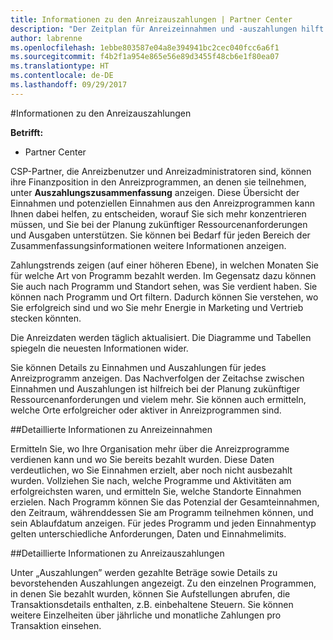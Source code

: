 ```yaml
---
title: Informationen zu den Anreizauszahlungen | Partner Center
description: "Der Zeitplan für Anreizeinnahmen und -auszahlungen hilft bei der künftigen Planung."
author: labrenne
ms.openlocfilehash: 1ebbe803587e04a8e394941bc2cec040fcc6a6f1
ms.sourcegitcommit: f4b2f1a954e865e56e89d3455f48cb6e1f80ea07
ms.translationtype: HT
ms.contentlocale: de-DE
ms.lasthandoff: 09/29/2017
---
```

#<a name="understand-your-incentives-payouts"></a>Informationen zu den Anreizauszahlungen

**Betrifft:**

-  Partner Center


CSP-Partner, die Anreizbenutzer und Anreizadministratoren sind, können ihre Finanzposition in den Anreizprogrammen, an denen sie teilnehmen, unter **Auszahlungszusammenfassung** anzeigen. Diese Übersicht der Einnahmen und potenziellen Einnahmen aus den Anreizprogrammen kann Ihnen dabei helfen, zu entscheiden, worauf Sie sich mehr konzentrieren müssen, und Sie bei der Planung zukünftiger Ressourcenanforderungen und Ausgaben unterstützen. Sie können bei Bedarf für jeden Bereich der Zusammenfassungsinformationen weitere Informationen anzeigen. 

Zahlungstrends zeigen (auf einer höheren Ebene), in welchen Monaten Sie für welche Art von Programm bezahlt werden. Im Gegensatz dazu können Sie auch nach Programm und Standort sehen, was Sie verdient haben. Sie können nach Programm und Ort filtern. Dadurch können Sie verstehen, wo Sie erfolgreich sind und wo Sie mehr Energie in Marketing und Vertrieb stecken könnten.

Die Anreizdaten werden täglich aktualisiert. Die Diagramme und Tabellen spiegeln die neuesten Informationen wider.

Sie können Details zu Einnahmen und Auszahlungen für jedes Anreizprogramm anzeigen. Das Nachverfolgen der Zeitachse zwischen Einnahmen und Auszahlungen ist hilfreich bei der Planung zukünftiger Ressourcenanforderungen und vielem mehr. Sie können auch ermitteln, welche Orte erfolgreicher oder aktiver in Anreizprogrammen sind. 

##<a name="drill-down-on-incentives-earnings"></a>Detaillierte Informationen zu Anreizeinnahmen

Ermitteln Sie, wo Ihre Organisation mehr über die Anreizprogramme verdienen kann und wo Sie bereits bezahlt wurden. Diese Daten verdeutlichen, wo Sie Einnahmen erzielt, aber noch nicht ausbezahlt wurden.  Vollziehen Sie nach, welche Programme und Aktivitäten am erfolgreichsten waren, und ermitteln Sie, welche Standorte Einnahmen erzielen. Nach Programm können Sie das Potenzial der Gesamteinnahmen, den Zeitraum, währenddessen Sie am Programm teilnehmen können, und sein Ablaufdatum anzeigen. Für jedes Programm und jeden Einnahmentyp gelten unterschiedliche Anforderungen, Daten und Einnahmelimits. 

##<a name="drill-down-on-incentive-payouts"></a>Detaillierte Informationen zu Anreizauszahlungen

Unter „Auszahlungen” werden gezahlte Beträge sowie Details zu bevorstehenden Auszahlungen angezeigt. Zu den einzelnen Programmen, in denen Sie bezahlt wurden, können Sie Aufstellungen abrufen, die Transaktionsdetails enthalten, z.B. einbehaltene Steuern. Sie können weitere Einzelheiten über jährliche und monatliche Zahlungen pro Transaktion einsehen.